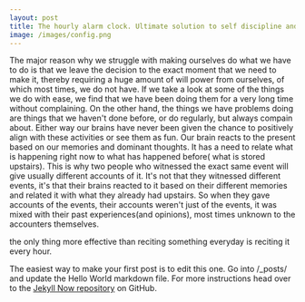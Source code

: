 ```yaml
---
layout: post
title: The hourly alarm clock. Ultimate solution to self discipline and changing your mindset.
image: /images/config.png
---
```


The major reason why we struggle with making ourselves do what we have to do is that we leave the decision to the exact moment that we need to make it, thereby requiring a huge amount of will power from ourselves, of which most times, we do not have. If we take a look at some of the things we do with ease, we find that we have been doing them for a very long time without complaining. On the other hand, the things we have problems doing are things that we haven't done before, or do regularly, but always compain about. Either way our brains have never been given the chance to positively align with these activities or see them as fun. Our brain reacts to the present based on our memories and dominant thoughts. It has a need to relate what is happening right now to what has happened before( what is stored upstairs). This is why two people who witnessed the exact same event will give usually different accounts of it. It's not that they witnessed different events, it's that their brains reacted to it based on their different memories and related it with what they already had upstairs. So when they gave accounts of the events, their accounts weren't just of the events, it was mixed with their past experiences(and opinions), most times unknown to the accounters themselves.

the only thing more effective than reciting something everyday is reciting it every hour.


The easiest way to make your first post is to edit this one. Go into /_posts/ and update the Hello World markdown file. For more instructions head over to the [Jekyll Now repository](https://github.com/barryclark/jekyll-now) on GitHub.

